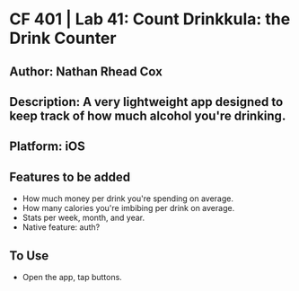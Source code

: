 # CF 401 | Lab 41: Count Drinkkula: the Drink Counter

## Author: Nathan Rhead Cox

## Description: A very lightweight app designed to keep track of how much alcohol you're drinking.

## Platform: iOS

## Features to be added

- How much money per drink you're spending on average.
- How many calories you're imbibing per drink on average.
- Stats per week, month, and year.
- Native feature: auth?

## To Use

- Open the app, tap buttons.
